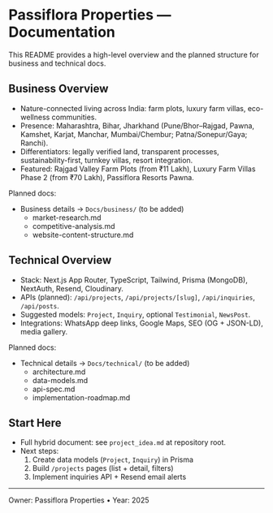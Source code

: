 # Passiflora Properties — Documentation

This README provides a high-level overview and the planned structure for business and technical docs.

## Business Overview

- Nature-connected living across India: farm plots, luxury farm villas, eco-wellness communities.
- Presence: Maharashtra, Bihar, Jharkhand (Pune/Bhor–Rajgad, Pawna, Kamshet, Karjat, Manchar, Mumbai/Chembur; Patna/Sonepur/Gaya; Ranchi).
- Differentiators: legally verified land, transparent processes, sustainability-first, turnkey villas, resort integration.
- Featured: Rajgad Valley Farm Plots (from ₹11 Lakh), Luxury Farm Villas Phase 2 (from ₹70 Lakh), Passiflora Resorts Pawna.

Planned docs:

- Business details → `Docs/business/` (to be added)
  - market-research.md
  - competitive-analysis.md
  - website-content-structure.md

## Technical Overview

- Stack: Next.js App Router, TypeScript, Tailwind, Prisma (MongoDB), NextAuth, Resend, Cloudinary.
- APIs (planned): `/api/projects`, `/api/projects/[slug]`, `/api/inquiries`, `/api/posts`.
- Suggested models: `Project`, `Inquiry`, optional `Testimonial`, `NewsPost`.
- Integrations: WhatsApp deep links, Google Maps, SEO (OG + JSON-LD), media gallery.

Planned docs:

- Technical details → `Docs/technical/` (to be added)
  - architecture.md
  - data-models.md
  - api-spec.md
  - implementation-roadmap.md

## Start Here

- Full hybrid document: see `project_idea.md` at repository root.
- Next steps:
  1. Create data models (`Project`, `Inquiry`) in Prisma
  2. Build `/projects` pages (list + detail, filters)
  3. Implement inquiries API + Resend email alerts

---

Owner: Passiflora Properties • Year: 2025
